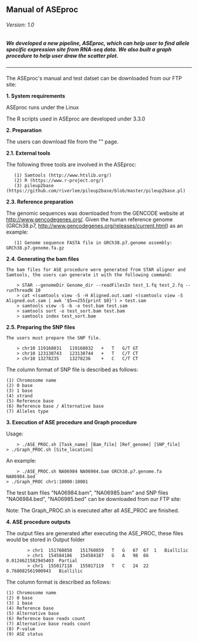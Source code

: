 ## Manual of ASEproc
###### Version: 1.0

##### We developed a new pipeline, ASEproc, which can help user to find allele specific expression site from RNA-seq data. We also built a graph procedure to help user draw the scatter plot.
--------------
#### 

The ASEproc's manual and test datset can be downloaded from our FTP site: 

**1. System requirements**

   ASEproc runs under the Linux

   The R scripts used in ASEproc are developed under 3.3.0

**2. Preparation**

   The users can download  file from the "" page.
  

 **2.1.  External tools**

   The following three tools are involved in the ASEproc:
```
   (1) Samtools (http://www.htslib.org/)
   (2) R (https://www.r-project.org/)
   (3) pileup2base (https://github.com/riverlee/pileup2base/blob/master/pileup2base.pl)
```
   
 **2.3.  Reference preparation**
 
The genomic sequences was downloaded from the GENCODE website at http://www.gencodegenes.org/. Given the human reference genome (GRCh38.p7, http://www.gencodegenes.org/releases/current.html) as an example:

```
   (1) Genome sequence FASTA file in GRCh38.p7.genome assembly: GRCh38.p7.genome.fa.gz
```

 **2.4.  Generating the bam files**

	The bam files for ASE procedure were generated from STAR aligner and Samtools, the users can generate it with the following command:

        > STAR --genomeDir Genome_dir --readFilesIn test_1.fq test_2.fq --runThreadN 10
        > cat <(samtools view -S -H Aligned.out.sam) <(samtools view -S Aligned.out.sam | awk '$5==255{print $0}') > test.sam
		> samtools view -S -b -o test.bam test.sam
		> samtools sort -o test_sort.bam test.bam
		> samtools index test_sort.bam

 **2.5.  Preparing the SNP files**

	The users must prepare the SNP file.

		> chr10	119168031	119168032	+	T	G/T	GT
		> chr10	123138743	123138744	+	T	C/T	CT
		> chr10	13278235	13278236	+	C	C/T	CT

The column format of SNP file is described as follows:
```
(1) Chromosome name 
(2) 0 base
(3) 1 base
(4) strand
(5) Reference base
(6) Reference base / Alternative base
(7) Alleles type
```

**3. Execution of ASE procedure and Graph procedure**

   Usage:

        > ./ASE_PROC.sh [Task_name] [Bam_file] [Ref_genome] [SNP_file]
	> ./Graph_PROC.sh [Site_location]

   An example:

        > ./ASE_PROC.sh NA06984 NA06984.bam GRCh38.p7.genome.fa NA06984.bed
	> ./Graph_PROC chr1:10000:10001

The test bam files "NA06984.bam", "NA06985.bam" and SNP files "NA06984.bed", "NA06985.bed" can be downloaded from our FTP site: 

Note: The Graph_PROC.sh is executed after all ASE_PROC are finished.

**4. ASE procedure outputs**

The output files are generated after executing the ASE_PROC, these files would be stored in Output folder
```
		> chr1	151760858	151760859	T	G	67	67	1	Biallilic
		> chr1	154584186	154584187	G	A	98	66	0.0124621582945403	Partial
		> chr1	155017118	155017119	T	C	24	22	0.768082561900943	Biallilic
```
The column format is described as follows:
```
(1) Chromosome name 
(2) 0 base
(3) 1 base
(4) Reference base
(5) Alternative base
(6) Reference base reads count
(7) Alternative base reads count
(8) P-value
(9) ASE status
```
